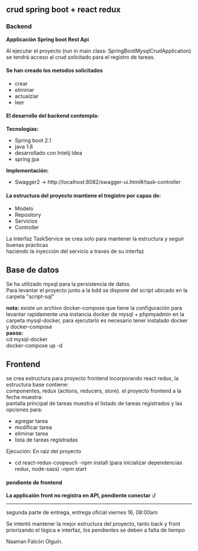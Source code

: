## crud spring boot + react redux ##

### Backend
**Applicación Spring boot  Rest Api**

Al ejecutar el proyecto (run in main class: SpringBootMysqlCrudApplication)  
se tendrá acceso al crud solicitado para el registro de tareas.  

#### Se han creado los metodos solicitados
* crear
* eliminar
* actualziar
* leer

#### El desarrollo del backend contempla:

**Tecnologías:**
- Spring boot 2.1
- java 1.8
- desarrollado con Intelij Idea
- spring jpa

**Implementación:**
- Swagger2  -> http://localhost:8082/swagger-ui.html#/task-controller
#### La estructura del proyecto mantiene el tregistro por capas de:  
- Modelo
- Repository
- Servicios
- Controller

La interfaz TaskService se crea solo para mantener la estructura y seguir buenas prácticas  
haciendo la inyección del servicio a traves de su interfaz


## Base de datos 
Se ha utilizado mysql para la persistencia de datos.  
Para levantar el proyecto junto a la bdd se dispone del script ubicado en la carpeta "script-sql"

**nota:**
existe un archivo docker-compose que tiene la configuración para levantar rapidamente una instancia docker 
de mysql + phpmyadmin en la carpeta mysql-docker, para ejecutarlo es necesario tener instalado docker y docker-compose  
__pasos:__  
cd mysql-docker  
docker-compose up -d 

## Frontend
se crea estructura para proyecto frontend incorporando react redux, la estructura base contiene:  
componentes, redux (actions, reducers, store). el proyecto frontend a la fecha muestra:  
pantalla principal de tareas muestra el listado de tareas registrados y las opciones para:  
* agregar tarea
* modificar tarea
* eliminar tarea
* lista de tareas registradas

Ejecución:
En raiz del proyecto  
- cd react-redux-coopeuch
-npm install (para inicializar dependencias redux, node-sass)
-npm start

#### pendiente de frontend

**La applicaión front no registra en API, pendiente conectar :/**

____________________________________________    

segunda parte de entrega, entrega oficial viernes 16, 08:00am 

Se intentó mantener la mejor estructura del proyecto, tanto back y front
priorizando el lógica e interfaz, los pendientes se deben a falta de tiempo


Naaman Falcón Olguín. 


